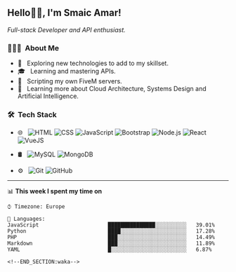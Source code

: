 <h2>Hello👋🏻, I'm Smaic Amar!</h2>
<p><em>Full-stack Developer and API enthusiast.</em></p>

<h3> 👨🏻‍💻 &nbsp;About Me </h3>

- 🤔 &nbsp; Exploring new technologies to add to my skillset.
- 🎓 &nbsp; Learning and mastering APIs.
- 💼 &nbsp; Scripting my own FiveM servers.
- 🌱 &nbsp; Learning more about Cloud Architecture, Systems Design and Artificial Intelligence.

<h3> 🛠 &nbsp;Tech Stack</h3>

- 🌐 &nbsp;
  ![HTML](https://img.shields.io/badge/-HTML5-333333?style=flat&logo=HTML5)
  ![CSS](https://img.shields.io/badge/-CSS-333333?style=flat&logo=CSS3&logoColor=1572B6)
  ![JavaScript](https://img.shields.io/badge/-JavaScript-333333?style=flat&logo=javascript)
  ![Bootstrap](https://img.shields.io/badge/-Bootstrap-333333?style=flat&logo=bootstrap&logoColor=563D7C)
  ![Node.js](https://img.shields.io/badge/-Node.js-333333?style=flat&logo=node.js)
  ![React](https://img.shields.io/badge/-React-333333?style=flat&logo=react)
  ![VueJS](https://img.shields.io/badge/-VueJS-333333?style=flat&logo=javascript)
  
- 🛢 &nbsp;
  ![MySQL](https://img.shields.io/badge/-MySQL-333333?style=flat&logo=mysql)
  ![MongoDB](https://img.shields.io/badge/-MongoDB-333333?style=flat&logo=mongodb)
  
- ⚙️ &nbsp;
  ![Git](https://img.shields.io/badge/-Git-333333?style=flat&logo=git)
  ![GitHub](https://img.shields.io/badge/-GitHub-333333?style=flat&logo=github)

---
<!--START_SECTION:waka-->

📊 **This week I spent my time on** 

```text
⌚︎ Timezone: Europe

💬 Languages: 
JavaScript                      ███████████████░░░░░░░░░░   39.01% 
Python                          ████░░░░░░░░░░░░░░░░░░░░░   17.28% 
PHP                             ███░░░░░░░░░░░░░░░░░░░░░░   14.49% 
Markdown                        ███░░░░░░░░░░░░░░░░░░░░░░   11.89% 
YAML                            █░░░░░░░░░░░░░░░░░░░░░░░░   6.87%

<!--END_SECTION:waka-->
